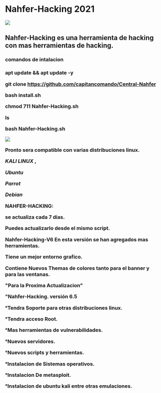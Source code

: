 # Nahfer-Hacking 2021
<img src="https://wwwlegionhackingnahferdata.files.wordpress.com/2020/09/f09f928ee18d9de2839fe0bc98e294bce283a2e0bf98e29ca6e29db0f09f859df09f8590f09f8597f09f8595f09f8594f09f85a1e29db1-e294bce283a2f096a398e29ca6-20200917_184537-1.jpg?w=300">

<h2>Nahfer-Hacking es una herramienta de hacking con mas herramientas de hacking.


<h3>comandos de intalacion<h3>

apt update && apt update -y

git clone https://github.com/capitancomando/Central-Nahfer

bash install.sh 

chmod 711 Nahfer-Hacking.sh

ls

bash Nahfer-Hacking.sh

<img src="https://wwwlegionhackingnahferdata.files.wordpress.com/2020/11/54-9-11-2466-4595-20201023_072309817920374-424317895.jpg?w=300">

Pronto sera compatible con varias distribuciones linux.

*KALI LINUX*
,
<html>

*Ubuntu*

</htlm>

<html>

*Parrot*

</html>

*Debian*

NAHFER-HACKING:

se actualiza cada 7 dias.

Puedes actualizarlo desde el mismo script.

Nahfer-Hacking-V6
<htlm>
En esta versión se han agregados mas herramientas.
<htlm>

Tiene un mejor entorno grafico.
<htlm>

Contiene Nuevos Themas de colores tanto para el banner y para las ventanas.
<htlm>

"Para la Proxima Actualizacion"

"Nahfer-Hacking. versión 6.5

°Tendra Soporte para otras distribuciones linux.
<html>

°Tendra acceso Root.
<html>

°Mas herramientas de vulnerabilidades.
<html>

°Nuevos servidores.
<html>

°Nuevos scripts y herramientas.
<html>

°Instalacion de Sistemas operativos.
<html>

°Instalacion De metasploit.
<html>

°Instalacion de ubuntu kali entre otras emulaciones.
<html>
